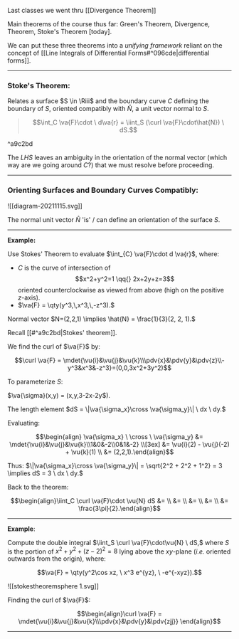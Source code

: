 Last classes we went thru [[Divergence Theorem]]

Main theorems of the course thus far: Green's Theorem, Divergence, Theorem, Stoke's Theorem [today]. 

We can put these three theorems into a *unifying framework* reliant on the concept of [[Line Integrals of Differential Forms#^096cde|differential forms]].
***

### Stoke's Theorem:

Relates a surface $S \in \Riii$ and the boundary curve $C$ defining the boundary of $S$, oriented compatibly with $\hat{N}$, a unit vector normal to $S$. 

> $$\int_C \va{F}\cdot \ d\va{r} = \iint_S (\curl \va{F}\cdot\hat{N}) \ dS.$$

^a9c2bd

	
	
The *LHS* leaves an ambiguity in the orientation of the normal vector (which way are we going around $C$?) that we must resolve before proceeding. 

***
### Orienting Surfaces and Boundary Curves Compatibly:

![[diagram-20211115.svg]]


The normal unit vector $\hat{N}$ 'is' / can define an orientation of the surface $S$.


***

**Example:**

Use Stokes' Theorem to evaluate $\int_{C} \va{F}\cdot d \va{r}$, where:

- $C$ is the curve of intersection of $$x^2+y^2=1 \qq{} 2x+2y+z=3$$
oriented counterclockwise as viewed from above (high on the positive $z$-axis).
- $\va{F} = \qty(y^3,\,x^3,\,-z^3).$

Normal vector $N=(2,2,1) \implies \hat{N} = \frac{1}{3}(2, 2, 1).$

Recall [[#^a9c2bd|Stokes' theorem]].

We find the curl of $\va{F}$ by:

$$\curl \va{F} = \mdet{\vu{i}&\vu{j}&\vu{k}\\\pdv{x}&\pdv{y}&\pdv{z}\\-y^3&x^3&-z^3}=(0,0,3x^2+3y^2)$$

To parameterize $S$:

$\va{\sigma}(x,y) = (x,y,3-2x-2y$).

The length element  $dS = \|\va{\sigma_x}\cross \va{\sigma_y}\| \ dx \ dy.$

Evaluating:

$$\begin{align} \va{\sigma_x} \ \cross  \ \va{\sigma_y} &= \mdet{\vu{i}&\vu{j}&\vu{k}\\1&0&-2\\0&1&-2} \\[3ex] &= \vu{i}(2) - \vu{j}(-2) + \vu{k}(1) \\ &= (2,2,1).\end{align}$$

Thus: 
$\|\va{\sigma_x}\cross \va{\sigma_y}\| = \sqrt{2^2 + 2^2 + 1^2} = 3 \implies dS = 3 \ dx \ dy.$


Back to the theorem:

$$\begin{align}\iint_C \curl \va{F}\cdot \vu{N} dS &= \\ &= \\ &= \\ &= \\ &= \frac{3\pi}{2}.\end{align}$$


***


**Example**:

Compute the double integral $\iint_S \curl \va{F}\cdot\vu{N} \ dS,$ where $S$ is the portion of $x^2 +y^2 + (z-2)^2 = 8$ lying above the $xy$-plane (*i.e.* oriented outwards from the origin), where: 

$$\va{F} = \qty(y^2\cos xz, \ x^3 e^{yz}, \ -e^{-xyz}).$$


![[stokestheoremsphere 1.svg]]

Finding the curl of $\va{F}$:

$$\begin{align}\curl \va{F} = \mdet{\vu{i}&\vu{j}&\vu{k}\\\pdv{x}&\pdv{y}&\pdv{zjj}} \end{align}$$


***

